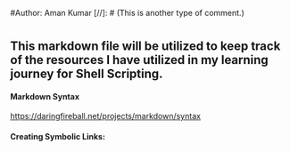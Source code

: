 
#Author: Aman Kumar
[//]: # (This is another type of comment.)
#
## This markdown file will be utilized to keep track of the resources I have utilized in my learning journey for Shell Scripting.
#### Markdown Syntax
https://daringfireball.net/projects/markdown/syntax
#### Creating Symbolic Links: